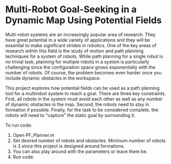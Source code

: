 # Multi-Robot Goal-Seeking in a Dynamic Map Using Potential Fields

  Multi-robot systems are an increasingly popular area of research. They have great potential in a wide variety of applications and they will be essential to make significant strides in robotics. One of the key areas of research within this field is the study of motion and
path planning techniques for a system of robots. While path planning for a single robot
is no trivial task, planning for multiple robots in a system is particularly challenging since
the configuration space grows exponentially with the number of robots. Of course, the
problem becomes even harder once you include dynamic obstacles in the workspace.

This project explores how potential fields can be used as a path planning tool for a multirobot system to reach a goal. There are three key constraints. First, all robots in the system must avoid each other as well as any number of dynamic obstacles in the map. Second, the
robots need to stay in formation if possible. Finally, for the task to be considered complete,
the robots will need to "capture" the static goal by surrounding it.

To run code:

1) Open PF_Planner.m
2) Set desired number of robots and obstacles. Minimum number of robots is 3 since this project
   is designed around formations.
3) You can also play around with the parameters or leave them be.
3) Run code.
